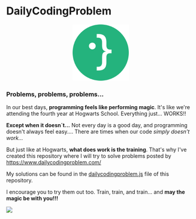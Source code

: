 # DailyCodingProblem
<div align="center">

<img src="./assets/icon-round.png" alt="imagen" width="150" height="150" />

</div>

### Problems, problems, problems...

In our best days, **programming feels like performing magic**. It's like we're attending the fourth year at Hogwarts School. Everything just... WORKS!!

**Except when it doesn´t...** Not every day is a good day, and programming doesn't always feel easy.... There are times when our code *simply doesn't work...* 

But just like at Hogwarts, **what does work is the training**. That's why I've created this repository where I will try to solve problems posted by https://www.dailycodingproblem.com/

My solutions can be found in the [dailycodingproblem.js](./dailycodingproblem.js) file of this repository.

I encourage you to try them out too. Train, train, and train... and **may the magic be with you!!!**

<img src="https://media.giphy.com/media/BJmTtZL4hova8/giphy.gif">